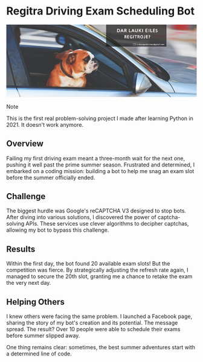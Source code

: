 # Regitra Driving Exam Scheduling Bot

![Screenshot](img/poster.jpg)

> [!NOTE]
> This is the first real problem-solving project I made after learning Python in 2021. It doesn't work anymore.

## Overview

Failing my first driving exam meant a three-month wait for the next one, pushing it well past the prime summer season. Frustrated and determined, I embarked on a coding mission: building a bot to help me snag an exam slot before the summer officially ended.

## Challenge

The biggest hurdle was Google's reCAPTCHA V3 designed to stop bots. After diving into various solutions, I discovered the power of captcha-solving APIs. These services use clever algorithms to decipher captchas, allowing my bot to bypass this challenge.

## Results

Within the first day, the bot found 20 available exam slots! But the competition was fierce. By strategically adjusting the refresh rate again, I managed to secure the 20th slot, granting me a chance to retake the exam the very next day.

## Helping Others

I knew others were facing the same problem. I launched a Facebook page, sharing the story of my bot's creation and its potential. The message spread. The result? Over 10 people were able to schedule their exams before summer slipped away.

One thing remains clear: sometimes, the best summer adventures start with a determined line of code.
